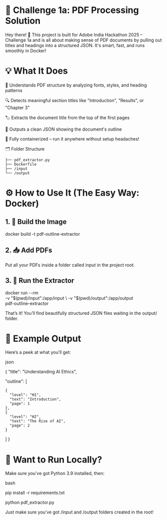 # 🚀 Challenge 1a: PDF Processing Solution
Hey there! 👋
This project is built for Adobe India Hackathon 2025 – Challenge 1a and is all about making sense of PDF documents by pulling out titles and headings into a structured JSON. It's smart, fast, and runs smoothly in Docker!

# 💡 What It Does
🧠 Understands PDF structure by analyzing fonts, styles, and heading patterns

🔍 Detects meaningful section titles like "Introduction", "Results", or "Chapter 3"

🏷 Extracts the document title from the top of the first pages

🧾 Outputs a clean JSON showing the document's outline

🐳 Fully containerized – run it anywhere without setup headaches!

🗂 Folder Structure
```
├── pdf_extractor.py
├── Dockerfile 
├── /input
└── /output     
```
# ⚙ How to Use It (The Easy Way: Docker)
## 1. 🔨 Build the Image

docker build -t pdf-outline-extractor 
## 2. 📥 Add PDFs
Put all your PDFs inside a folder called input in the project root.

## 3. 🚀 Run the Extractor

docker run --rm \
  -v "$(pwd)/input":/app/input \
  -v "$(pwd)/output":/app/output \
  pdf-outline-extractor
  
That’s it! You’ll find beautifully structured JSON files waiting in the output/ folder.

# 🧪 Example Output
Here’s a peek at what you’ll get:

json

{
  "title": "Understanding AI Ethics",
  
  "outline": [
  
    {
      "level": "H1",
      "text": "Introduction",
      "page": 1
    },
    {
      "level": "H2",
      "text": "The Rise of AI",
      "page": 2
    }
  ]
}
# 🧰 Want to Run Locally?
Make sure you’ve got Python 3.9 installed, then:

bash

pip install -r requirements.txt

python pdf_extractor.py

Just make sure you’ve got /input and /output folders created in the root!

